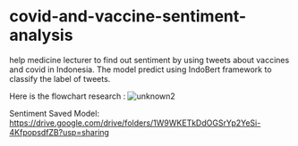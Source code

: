 # covid-and-vaccine-sentiment-analysis
help medicine lecturer to find out sentiment by using tweets about vaccines and covid in Indonesia. The model predict using IndoBert framework to classify the label of tweets.

Here is the flowchart research :
![unknown2](https://user-images.githubusercontent.com/72312914/169578607-be8fa10f-08da-4200-8d0f-fd6c8aa029ed.png)

Sentiment Saved Model:
https://drive.google.com/drive/folders/1W9WKETkDdOGSrYp2YeSi-4KfpopsdfZB?usp=sharing
